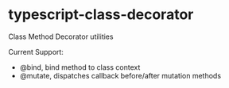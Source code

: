 # typescript-class-decorator
Class Method Decorator utilities

Current Support:
- @bind, bind method to class context
- @mutate, dispatches callback before/after mutation methods
